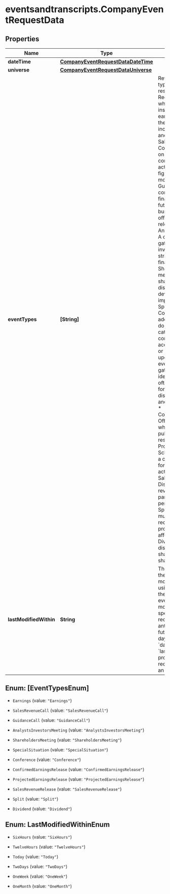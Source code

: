 # eventsandtranscripts.CompanyEventRequestData

## Properties

Name | Type | Description | Notes
------------ | ------------- | ------------- | -------------
**dateTime** | [**CompanyEventRequestDataDateTime**](CompanyEventRequestDataDateTime.md) |  | [optional] 
**universe** | [**CompanyEventRequestDataUniverse**](CompanyEventRequestDataUniverse.md) |  | [optional] 
**eventTypes** | **[String]** | Refers to the various event types returned in the response:  * Earnings: Regular quarterly calls where companies provide insights into their latest earnings, sharing details on their financial performance, including revenue, profits, and earnings per share.  * SalesRevenueCall: Conference calls focused on discussing comprehensive sales activity and revenue figures, typically held monthly or quarterly.  * GuidanceCall: Calls where companies offer estimated financial information about future earnings or outline business outlooks before official earnings are released.  * AnalystsInvestorsMeeting: A company-hosted gathering for analysts and investors to discuss strategic updates and financial health.  * ShareholdersMeeting: A meeting where shareholders convene to discuss corporate developments and vote on important matters.  * SpecialSituation: Conference calls addressing situations that do not fit into standard categories, often concerning mergers, acquisitions, joint ventures, or significant business updates.  * Conference: An event where individuals gather to discuss and share ideas on common interests, often including various formats such as panel discussions, workshops, and keynote presentations.  * ConfirmedEarningsRelease: Officially announced date when a company will publish its actual earnings results.  * ProjectedEarningsRelease:  Scheduled release date of a company’s estimated or forecasted earnings before actual results.  * SalesRevenueRelease: Disclosure of a company’s revenue figures, usually as part of earnings or performance updates.  * Split: Corporate action that multiplies share count and reduces share price proportionally, without affecting market cap.  * Dividend: Cash or stock distribution paid to shareholders, reflecting a share of company profits. | [optional] 
**lastModifiedWithin** | **String** | The duration within which the events were last modified.  **Note 1:** When using &#x60;lastModifiedWithin&#x60;, the endpoint will return events that have been modified within the specified interval in the recent past as well as those anticipated in the near future—within a span of 45 days.  **Note 2:** If both &#x60;dateTime&#x60; and &#x60;lastModifiedWithin&#x60; are provided in the same request, the API will return an error.  | [optional] 



## Enum: [EventTypesEnum]


* `Earnings` (value: `"Earnings"`)

* `SalesRevenueCall` (value: `"SalesRevenueCall"`)

* `GuidanceCall` (value: `"GuidanceCall"`)

* `AnalystsInvestorsMeeting` (value: `"AnalystsInvestorsMeeting"`)

* `ShareholdersMeeting` (value: `"ShareholdersMeeting"`)

* `SpecialSituation` (value: `"SpecialSituation"`)

* `Conference` (value: `"Conference"`)

* `ConfirmedEarningsRelease` (value: `"ConfirmedEarningsRelease"`)

* `ProjectedEarningsRelease` (value: `"ProjectedEarningsRelease"`)

* `SalesRevenueRelease` (value: `"SalesRevenueRelease"`)

* `Split` (value: `"Split"`)

* `Dividend` (value: `"Dividend"`)





## Enum: LastModifiedWithinEnum


* `SixHours` (value: `"SixHours"`)

* `TwelveHours` (value: `"TwelveHours"`)

* `Today` (value: `"Today"`)

* `TwoDays` (value: `"TwoDays"`)

* `OneWeek` (value: `"OneWeek"`)

* `OneMonth` (value: `"OneMonth"`)




